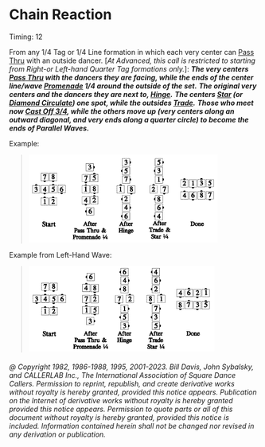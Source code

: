 
# Chain Reaction

Timing: 12

From any 1/4 Tag or 1/4 Line formation
in which each very center can [Pass Thru](../b1/pass_thru.md)
with an outside dancer.
[*At Advanced, this call is restricted to starting from
Right-or Left-hand Quarter Tag formations only.*]:
***The very centers
[Pass Thru](../b1/pass_thru.md) with the
dancers they are facing,
while the ends of the center line/wave [Promenade](../b1/promenade.md)
1/4 around the outside of the set.***
***The original very centers and the dancers they are next to,
[Hinge](../ms/hinge.md).***
***The centers [Star](../b1/star.md)
(or [Diamond Circulate](../plus/diamond_circulate.md))
one spot, while the outsides [Trade](../b2/trade.md).***
***Those who meet now
[Cast Off 3/4](../ms/cast_off_three_quarters.md),
while the others move up
(very centers along an outward diagonal, and very ends along a quarter circle)
to become the ends of Parallel Waves.***

Example:

> 
> ![alt](chain_reaction_1a.png)![alt](chain_reaction_1b.png)![alt](chain_reaction_1c.png)![alt](chain_reaction_1d.png)![alt](chain_reaction_1e.png)
> 

Example from Left-Hand Wave:

> 
> ![alt](chain_reaction_2a.png)![alt](chain_reaction_2b.png)![alt](chain_reaction_2c.png)![alt](chain_reaction_2d.png)![alt](chain_reaction_2e.png)
> 

###### @ Copyright 1982, 1986-1988, 1995, 2001-2023. Bill Davis, John Sybalsky, and CALLERLAB Inc., The International Association of Square Dance Callers. Permission to reprint, republish, and create derivative works without royalty is hereby granted, provided this notice appears. Publication on the Internet of derivative works without royalty is hereby granted provided this notice appears. Permission to quote parts or all of this document without royalty is hereby granted, provided this notice is included. Information contained herein shall not be changed nor revised in any derivation or publication.
